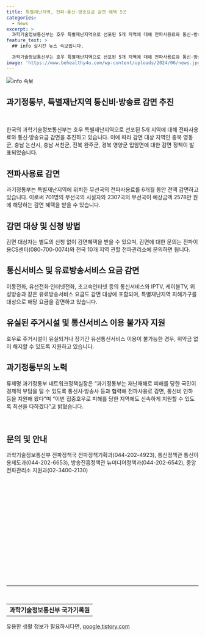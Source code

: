```yaml
---
title: 특별재난지역, 전파·통신·방송요금 감면 혜택 5곳
categories:
  - News
excerpt: >
  과학기술정보통신부는 호우 특별재난지역으로 선포된 5개 지역에 대해 전파사용료와 통신·방송요금 감면을 추진한다. 12월 31일까지 6개월 동안 특별재난지역에 개설된 무선국의 전파사용료 전액 감면, 이동전화 세대당 1회선에 최대 1만 2500원 감면, 유료방송사와의 협의를 통한 유료방송서비스 요금 50% 감면 등의 혜택이 제공될 예정이다. 해당 정책은 재난재해로 피해를 입은 국민들의 경제적 부담을 줄이기 위한 것으로, 통신사·방송사와의 협력을 통해 추진된다.
feature_text: >
  ## info 실시간 뉴스 속보입니다.

  과학기술정보통신부는 호우 특별재난지역으로 선포된 5개 지역에 대해 전파사용료와 통신·방송요금 감면을 추진한다. 12월 31일까지 6개월 동안 특별재난지역에 개설된 무선국의 전파사용료 전액 감면, 이동전화 세대당 1회선에 최대 1만 2500원 감면, 유료방송사와의 협의를 통한 유료방송서비스 요금 50% 감면 등의 혜택이 제공될 예정이다. 해당 정책은 재난재해로 피해를 입은 국민들의 경제적 부담을 줄이기 위한 것으로, 통신사·방송사와의 협력을 통해 추진된다.
image: 'https://www.behealthy4u.com/wp-content/uploads/2024/06/news.jpg'
---
```


<p><img src="https://www.behealthy4u.com/wp-content/uploads/2024/06/news.jpg" alt="info 속보" /></p>

<h2 data-ke-size="size26">과기정통부, 특별재난지역 통신비·방송료 감면 추진</h2>

<p data-ke-size="size16">&nbsp;</p>

<p>한국의 과학기술정보통신부는 호우 특별재난지역으로 선포된 5개 지역에 대해 전파사용료와 통신·방송요금 감면을 추진하고 있습니다. 이에 따라 감면 대상 지역인 충북 영동군, 충남 논산시, 충남 서천군, 전북 완주군, 경북 영양군 입암면에 대한 감면 정책이 발표되었습니다.</p>

<h2 data-ke-size="size24">전파사용료 감면</h2>

<p data-ke-size="size16">과기정통부는 특별재난지역에 위치한 무선국의 전파사용료를 6개월 동안 전액 감면하고 있습니다. 이로써 701명의 무선국의 시설자와 2307국의 무선국이 예상금액 2578만 원에 해당하는 감면 혜택을 받을 수 있습니다.</p>

<h2 data-ke-size="size24">감면 대상 및 신청 방법</h2>

<p data-ke-size="size16">감면 대상자는 별도의 신청 없이 감면혜택을 받을 수 있으며, 감면에 대한 문의는 전파이용CS센터(080-700-0074)와 전국 10개 지역 관할 전파관리소에 문의하면 됩니다.</p>

<h2 data-ke-size="size24">통신서비스 및 유료방송서비스 요금 감면</h2>

<p data-ke-size="size16">이동전화, 유선전화·인터넷전화, 초고속인터넷 등의 통신서비스와 IPTV, 케이블TV, 위성방송과 같은 유료방송서비스 요금도 감면 대상에 포함되며, 특별재난지역 피해가구를 대상으로 해당 요금을 감면하고 있습니다.</p>

<h2 data-ke-size="size24">유실된 주거시설 및 통신서비스 이용 불가자 지원</h2>

<p data-ke-size="size16">호우로 주거시설이 유실되거나 장기간 유선통신서비스 이용이 불가능한 경우, 위약금 없이 해지할 수 있도록 지원하고 있습니다.</p>

<h2 data-ke-size="size24">과기정통부의 노력</h2>

<p data-ke-size="size16">류제명 과기정통부 네트워크정책실장은 “과기정통부는 재난재해로 피해를 당한 국민이 경제적 부담을 덜 수 있도록 통신사·방송사 등과 협력해 전파사용료 감면, 통신비 인하 등을 지원해 왔다”며 “이번 집중호우로 피해를 당한 지역에도 신속하게 지원할 수 있도록 최선을 다하겠다”고 밝혔습니다.</p>

<p data-ke-size="size16">&nbsp;</p>

<h2 data-ke-size="size24">문의 및 안내</h2>

<p data-ke-size="size16">과학기술정보통신부 전파정책국 전파정책기획과(044-202-4923), 통신정책관 통신이용제도과(044-202-6653), 방송진흥정책관 뉴미디어정책과(044-202-6542), 중앙전파관리소 지원과(02-3400-2130)</p>

<p data-ke-size="size16">&nbsp;</p>

<p data-ke-size="size16">&nbsp;</p>

<p data-ke-size="size16">&nbsp;</p>

<p data-ke-size="size16">&nbsp;</p>

<p data-ke-size="size16">&nbsp;</p>

<p data-ke-size="size16">&nbsp;</p>

<p data-ke-size="size16">&nbsp;</p>

<p data-ke-size="size16">&nbsp;</p>

<p data-ke-size="size16">&nbsp;</p>

<hr>

<p data-ke-size="size16">&nbsp;</p>

<table>
    <tbody>
        <tr>
            <td style="text-align: center; height: 17px;"><b>과학기술정보통신부 국가기록원</b></td>
        </tr>
    </tbody>
</table>
유용한 생활 정보가 필요하시다면, <a href="https://qoogle.tistory.com" rel="dofollow">qoogle.tistory.com</a>


